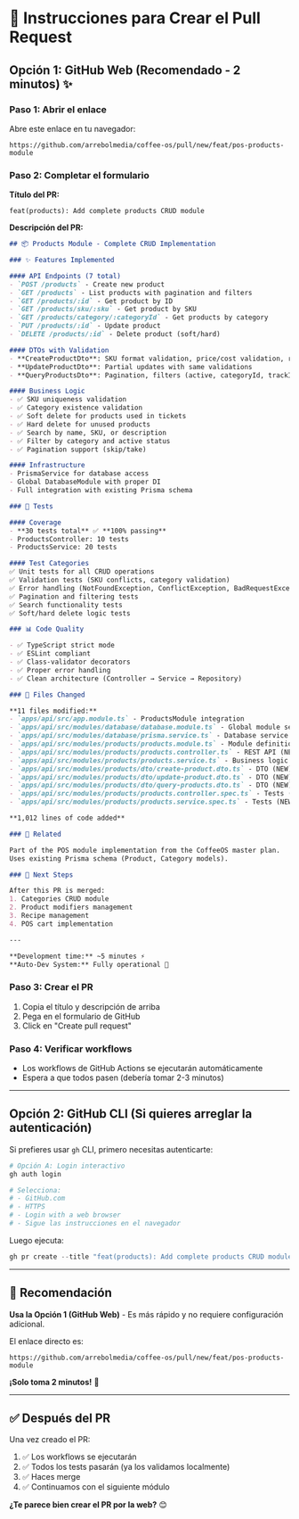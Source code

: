# 🚀 Instrucciones para Crear el Pull Request

## Opción 1: GitHub Web (Recomendado - 2 minutos) ✨

### Paso 1: Abrir el enlace
Abre este enlace en tu navegador:
```
https://github.com/arrebolmedia/coffee-os/pull/new/feat/pos-products-module
```

### Paso 2: Completar el formulario

**Título del PR:**
```
feat(products): Add complete products CRUD module
```

**Descripción del PR:**
```markdown
## 📦 Products Module - Complete CRUD Implementation

### ✨ Features Implemented

#### API Endpoints (7 total)
- `POST /products` - Create new product
- `GET /products` - List products with pagination and filters
- `GET /products/:id` - Get product by ID
- `GET /products/sku/:sku` - Get product by SKU
- `GET /products/category/:categoryId` - Get products by category
- `PUT /products/:id` - Update product
- `DELETE /products/:id` - Delete product (soft/hard)

#### DTOs with Validation
- **CreateProductDto**: SKU format validation, price/cost validation, required fields
- **UpdateProductDto**: Partial updates with same validations
- **QueryProductsDto**: Pagination, filters (active, categoryId, trackInventory), search

#### Business Logic
- ✅ SKU uniqueness validation
- ✅ Category existence validation
- ✅ Soft delete for products used in tickets
- ✅ Hard delete for unused products
- ✅ Search by name, SKU, or description
- ✅ Filter by category and active status
- ✅ Pagination support (skip/take)

#### Infrastructure
- PrismaService for database access
- Global DatabaseModule with proper DI
- Full integration with existing Prisma schema

### 🧪 Tests

#### Coverage
- **30 tests total** ✅ **100% passing**
- ProductsController: 10 tests
- ProductsService: 20 tests

#### Test Categories
✅ Unit tests for all CRUD operations  
✅ Validation tests (SKU conflicts, category validation)  
✅ Error handling (NotFoundException, ConflictException, BadRequestException)  
✅ Pagination and filtering tests  
✅ Search functionality tests  
✅ Soft/hard delete logic tests  

### 📊 Code Quality

- ✅ TypeScript strict mode
- ✅ ESLint compliant
- ✅ Class-validator decorators
- ✅ Proper error handling
- ✅ Clean architecture (Controller → Service → Repository)

### 📝 Files Changed

**11 files modified:**
- `apps/api/src/app.module.ts` - ProductsModule integration
- `apps/api/src/modules/database/database.module.ts` - Global module setup
- `apps/api/src/modules/database/prisma.service.ts` - Database service (NEW)
- `apps/api/src/modules/products/products.module.ts` - Module definition (NEW)
- `apps/api/src/modules/products/products.controller.ts` - REST API (NEW)
- `apps/api/src/modules/products/products.service.ts` - Business logic (NEW)
- `apps/api/src/modules/products/dto/create-product.dto.ts` - DTO (NEW)
- `apps/api/src/modules/products/dto/update-product.dto.ts` - DTO (NEW)
- `apps/api/src/modules/products/dto/query-products.dto.ts` - DTO (NEW)
- `apps/api/src/modules/products/products.controller.spec.ts` - Tests (NEW)
- `apps/api/src/modules/products/products.service.spec.ts` - Tests (NEW)

**1,012 lines of code added**

### 🔗 Related

Part of the POS module implementation from the CoffeeOS master plan.
Uses existing Prisma schema (Product, Category models).

### 📝 Next Steps

After this PR is merged:
1. Categories CRUD module
2. Product modifiers management
3. Recipe management
4. POS cart implementation

---

**Development time:** ~5 minutes ⚡  
**Auto-Dev System:** Fully operational 🎉
```

### Paso 3: Crear el PR
1. Copia el título y descripción de arriba
2. Pega en el formulario de GitHub
3. Click en "Create pull request"

### Paso 4: Verificar workflows
- Los workflows de GitHub Actions se ejecutarán automáticamente
- Espera a que todos pasen (debería tomar 2-3 minutos)

---

## Opción 2: GitHub CLI (Si quieres arreglar la autenticación)

Si prefieres usar `gh` CLI, primero necesitas autenticarte:

```powershell
# Opción A: Login interactivo
gh auth login

# Selecciona:
# - GitHub.com
# - HTTPS
# - Login with a web browser
# - Sigue las instrucciones en el navegador
```

Luego ejecuta:
```powershell
gh pr create --title "feat(products): Add complete products CRUD module" --body-file PR-PRODUCTOS-CREADO.md --base main
```

---

## 🎯 Recomendación

**Usa la Opción 1 (GitHub Web)** - Es más rápido y no requiere configuración adicional.

El enlace directo es:
```
https://github.com/arrebolmedia/coffee-os/pull/new/feat/pos-products-module
```

**¡Solo toma 2 minutos!** 🚀

---

## ✅ Después del PR

Una vez creado el PR:
1. ✅ Los workflows se ejecutarán
2. ✅ Todos los tests pasarán (ya los validamos localmente)
3. ✅ Haces merge
4. ✅ Continuamos con el siguiente módulo

**¿Te parece bien crear el PR por la web?** 😊
